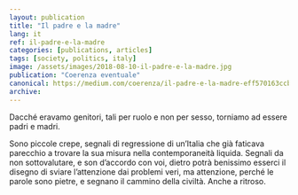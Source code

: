```yaml
---
layout: publication
title: "Il padre e la madre"
lang: it
ref: il-padre-e-la-madre
categories: [publications, articles]
tags: [society, politics, italy]
image: /assets/images/2018-08-10-il-padre-e-la-madre.jpg
publication: "Coerenza eventuale"
canonical: https://medium.com/coerenza/il-padre-e-la-madre-eff570163ccb
archive:
---
```


Dacché eravamo genitori, tali per ruolo e non per sesso, torniamo ad essere padri e madri.

Sono piccole crepe, segnali di regressione di un’Italia che già faticava parecchio a trovare la sua misura nella contemporaneità liquida. Segnali da non sottovalutare, e son d’accordo con voi, dietro potrà benissimo esserci il disegno di sviare l’attenzione dai problemi veri, ma attenzione, perché le parole sono pietre, e segnano il cammino della civiltà. Anche a ritroso.
